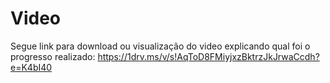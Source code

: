 # Video


Segue link para download ou visualização do video explicando qual foi o progresso realizado: https://1drv.ms/v/s!AqToD8FMiyjxzBktrzJkJrwaCcdh?e=K4bI40
